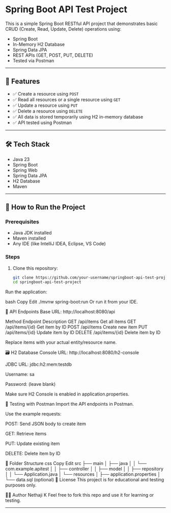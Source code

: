 # Spring Boot API Test Project

This is a simple Spring Boot RESTful API project that demonstrates basic CRUD (Create, Read, Update, Delete) operations using:

- Spring Boot
- In-Memory H2 Database
- Spring Data JPA
- REST APIs (GET, POST, PUT, DELETE)
- Tested via Postman

---

## 🔧 Features

- ✅ Create a resource using `POST`
- ✅ Read all resources or a single resource using `GET`
- ✅ Update a resource using `PUT`
- ✅ Delete a resource using `DELETE`
- ✅ All data is stored temporarily using H2 in-memory database
- ✅ API tested using Postman

---

## 🛠️ Tech Stack

- Java 23
- Spring Boot 
- Spring Web
- Spring Data JPA
- H2 Database
- Maven

---

## 🚀 How to Run the Project

### Prerequisites

- Java JDK installed
- Maven installed
- Any IDE (like IntelliJ IDEA, Eclipse, VS Code)

### Steps

1. Clone this repository:

   ```bash
   git clone https://github.com/your-username/springboot-api-test-project.git
   cd springboot-api-test-project
Run the application:

bash
Copy
Edit
./mvnw spring-boot:run
Or run it from your IDE.

🔗 API Endpoints
Base URL: http://localhost:8080/api

Method	Endpoint	Description
GET	/api/items	Get all items
GET	/api/items/{id}	Get item by ID
POST	/api/items	Create new item
PUT	/api/items/{id}	Update item by ID
DELETE	/api/items/{id}	Delete item by ID

Replace items with your actual entity/resource name.

🗃️ H2 Database Console
URL: http://localhost:8080/h2-console

JDBC URL: jdbc:h2:mem:testdb

Username: sa

Password: (leave blank)

Make sure H2 Console is enabled in application.properties.

🧪 Testing with Postman
Import the API endpoints in Postman.

Use the example requests:

POST: Send JSON body to create item

GET: Retrieve items

PUT: Update existing item

DELETE: Delete item by ID

📁 Folder Structure
css
Copy
Edit
src
├── main
│   ├── java
│   │   └── com.example.apitest
│   │       ├── controller
│   │       ├── model
│   │       ├── repository
│   │       └── Application.java
│   └── resources
│       ├── application.properties
│       └── data.sql (optional)
📄 License
This project is for educational and testing purposes only.

🙋‍♂️ Author
Nethaji K
Feel free to fork this repo and use it for learning or testing.

---
